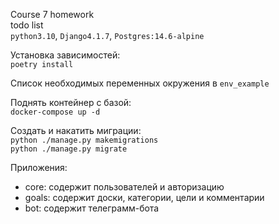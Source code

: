 Course 7 homework \
todo list \
`python3.10`, `Django4.1.7`, `Postgres:14.6-alpine`

Установка зависимостей: \
`poetry install`

Список необходимых переменных окружения в `env_example`

Поднять контейнер с базой: \
`docker-compose up -d`

Создать и накатить миграции: \
`python ./manage.py makemigrations` \
`python ./manage.py migrate`

Приложения:
- core: содержит пользователей и авторизацию
- goals: содержит доски, категории, цели и комментарии
- bot: содержит телеграмм-бота